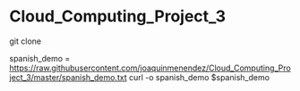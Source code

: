 # Cloud_Computing_Project_3
git clone 

spanish_demo = https://raw.githubusercontent.com/joaquinmenendez/Cloud_Computing_Project_3/master/spanish_demo.txt
curl -o spanish_demo $spanish_demo

